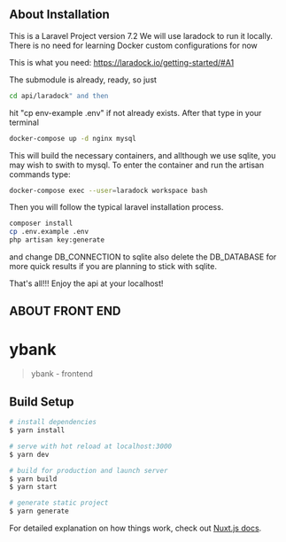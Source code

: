## About Installation

This is a Laravel Project version 7.2
We will use laradock to run it locally. 
There is no need for learning Docker custom configurations for now

This is what you need: 
https://laradock.io/getting-started/#A1

The submodule is already, ready, so just 
```bash
cd api/laradock" and then 
```
hit "cp env-example .env" if not already exists.
After that type in your terminal 
```bash
docker-compose up -d nginx mysql
```
This will build the necessary containers, and allthough we use sqlite, you may wish to swith to mysql. 
To enter the container and run the artisan commands type:
```bash
docker-compose exec --user=laradock workspace bash
```
Then you will follow the typical laravel installation process. 
```bash
composer install
cp .env.example .env
php artisan key:generate
```

and change
DB_CONNECTION to sqlite
also delete the DB_DATABASE for more quick results
if you are planning to stick with sqlite. 

That's all!!!
Enjoy the api at your localhost!


## ABOUT FRONT END

# ybank

> ybank - frontend

## Build Setup

```bash
# install dependencies
$ yarn install

# serve with hot reload at localhost:3000
$ yarn dev

# build for production and launch server
$ yarn build
$ yarn start

# generate static project
$ yarn generate
```

For detailed explanation on how things work, check out [Nuxt.js docs](https://nuxtjs.org).
